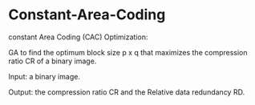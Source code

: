 # Constant-Area-Coding

constant Area Coding (CAC) Optimization:

GA to find the optimum block size p x q that maximizes the compression ratio CR of a binary image.

Input: a binary image.

Output: the compression ratio CR and the Relative data redundancy RD.

